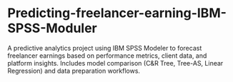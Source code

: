 # Predicting-freelancer-earning-IBM-SPSS-Moduler
A predictive analytics project using IBM SPSS Modeler to forecast freelancer earnings based on performance metrics, client data, and platform insights. Includes model comparison (C&amp;R Tree, Tree-AS, Linear Regression) and data preparation workflows.
